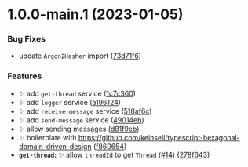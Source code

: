 # 1.0.0-main.1 (2023-01-05)


### Bug Fixes

* update `Argon2Hasher` import ([73d71f6](https://github.com/keinsell/not-a-signal/commit/73d71f6a0b6dcd62b0c4e709d6990c5b04c054ae))


### Features

* :sparkles: add `get-thread` service ([1c7c360](https://github.com/keinsell/not-a-signal/commit/1c7c360688774e87a518a4ec07f94485e8d40b99))
* :sparkles: add `logger` service ([a196124](https://github.com/keinsell/not-a-signal/commit/a196124b67ca0361311f5ed4ea25cef9b518810e))
* :sparkles: add `receive-message` service ([518af6c](https://github.com/keinsell/not-a-signal/commit/518af6ce655088644a52f6367ce81823f24f0d8a))
* :sparkles: add `send-message` service ([49014eb](https://github.com/keinsell/not-a-signal/commit/49014ebdcab215ccf0ec444ad2abe116a0d65cc7))
* :sparkles: allow sending messages ([d81f9eb](https://github.com/keinsell/not-a-signal/commit/d81f9eb85b26b693de80c33704ba0a0db9dd7df9))
* :sparkles: boilerplate with https://github.com/keinsell/typescript-hexagonal-domain-driven-design ([f860654](https://github.com/keinsell/not-a-signal/commit/f860654b57c60310dedbf04b7ca2b3aebb040dee))
* **`get-thread`:** :sparkles: allow `threadId` to get `Thread` ([#14](https://github.com/keinsell/not-a-signal/issues/14)) ([278f643](https://github.com/keinsell/not-a-signal/commit/278f643da5b2b82abaf4159e7f11bd18faa10c75))
